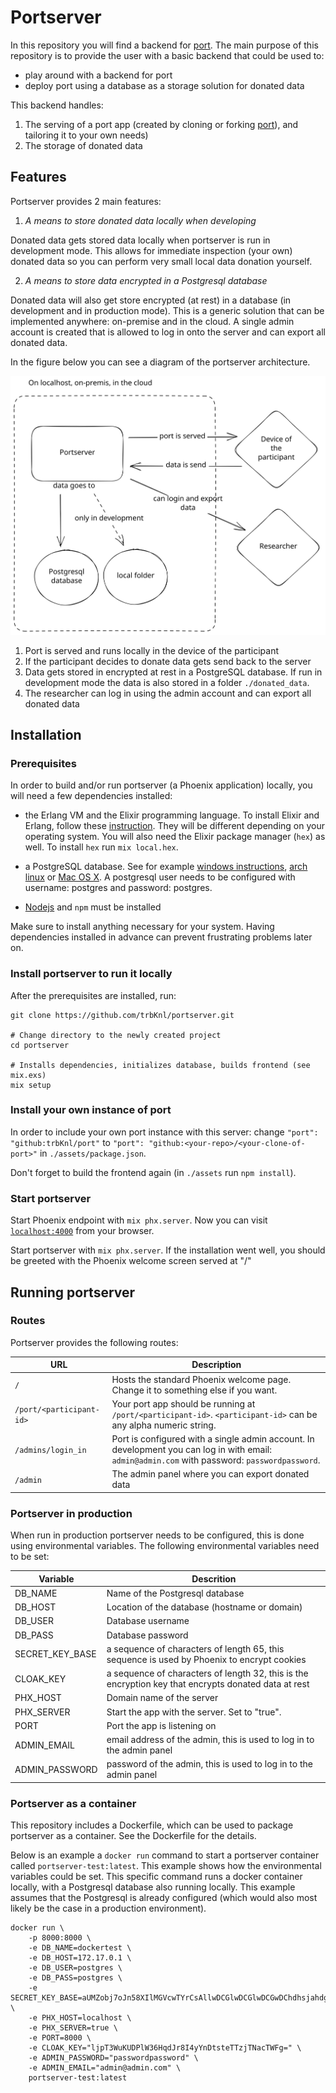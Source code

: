 # Portserver

In this repository you will find a backend for [port](https://github.com/eyra/port).
The main purpose of this repository is to provide the user with a basic backend that could be used to:

* play around with a backend for port
* deploy port using a database as a storage solution for donated data

This backend handles:

1. The serving of a port app (created by cloning or forking [port](https://github.com/eyra/port)), and tailoring it to your own needs)
2. The storage of donated data

## Features

Portserver provides 2 main features:

1. *A means to store donated data locally when developing* 

Donated data gets stored data locally when portserver is run in development mode. This allows for immediate inspection (your own) donated data so you can perform very small local data donation yourself.

2. *A means to store data encrypted in a Postgresql database* 

Donated data will also get store encrypted (at rest) in a database (in development and in production mode). This is a generic solution that can be implemented anywhere: on-premise and in the cloud. A single admin account is created that is allowed to log in onto the server and can export all donated data.

In the figure below you can see a diagram of the portserver architecture.

<img width="600px" title="Portserver architecture" src="/resources/portserver_arch.svg">

1. Port is served and runs locally in the device of the participant
2. If the participant decides to donate data gets send back to the server
3. Data gets stored in encrypted at rest in a PostgreSQL database. If run in development mode the data is also stored in a folder `./donated_data`.
4. The researcher can log in using the admin account and can export all donated data

## Installation

### Prerequisites

In order to build and/or run portserver (a Phoenix application) locally, you will need a few dependencies installed:

* the Erlang VM and the Elixir programming language. To install Elixir and Erlang, follow these [instruction](https://elixir-lang.org/install.html). They will be different depending on your operating system. You will also need the Elixir package manager (`hex`) as well. To install `hex` run `mix local.hex`.

* a PostgreSQL database. See for example [windows instructions](https://www.postgresql.org/download/windows/), [arch linux](https://wiki.archlinux.org/title/PostgreSQL) or [Mac OS X](https://wiki.postgresql.org/wiki/Homebrew). A postgresql user needs to be configured with username: postgres and password: postgres.

* [Nodejs](https://nodejs.org/en) and `npm` must be installed 

Make sure to install anything necessary for your system. Having dependencies installed in advance can prevent frustrating problems later on.

### Install portserver to run it locally

After the prerequisites are installed, run:

```
git clone https://github.com/trbKnl/portserver.git

# Change directory to the newly created project 
cd portserver  

# Installs dependencies, initializes database, builds frontend (see mix.exs)
mix setup      
```

### Install your own instance of port

In order to include your own port instance with this server: 
change `"port": "github:trbKnl/port"` to `"port": "github:<your-repo>/<your-clone-of-port>"` in `./assets/package.json`.

Don't forget to build the frontend again (in `./assets` run `npm install`).

### Start portserver

Start Phoenix endpoint with `mix phx.server`. 
Now you can visit [`localhost:4000`](http://localhost:4000) from your browser.

Start portserver with `mix phx.server`. If the installation went well, you should be greeted with the Phoenix welcome screen served at "/"

## Running portserver

### Routes

Portserver provides the following routes:

| URL | Description |
| --- | ----------- |
| `/` | Hosts the standard Phoenix welcome page. Change it to something else if you want. |
| `/port/<participant-id>` | Your port app should be running at `/port/<participant-id>`. `<participant-id>` can be any alpha numeric string. |
| `/admins/login_in` | Port is configured with a single admin account. In development you can log in with email: `admin@admin.com` with password: `passwordpassword`. |
| `/admin` | The admin panel where you can export donated data |

### Portserver in production

When run in production portserver needs to be configured, this is done using environmental variables.
The following environmental variables need to be set:

| Variable | Descrition |
|---|---|
| DB_NAME | Name of the Postgresql database |
| DB_HOST | Location of the database (hostname or domain) |
| DB_USER | Database username |
| DB_PASS | Database password |
| SECRET_KEY_BASE | a sequence of characters of length 65, this sequence is used by Phoenix to encrypt cookies |
| CLOAK_KEY | a sequence of characters of length 32, this is the encryption key that encrypts donated data at rest |
| PHX_HOST | Domain name of the server |
| PHX_SERVER | Start the app with the server. Set to "true". |
| PORT | Port the app is listening on |
| ADMIN_EMAIL | email address of the admin, this is used to log in to the admin panel |
| ADMIN_PASSWORD | password of the admin, this is used to log in to the admin panel |

### Portserver as a container

This repository includes a Dockerfile, which can be used to package portserver as a container. 
See the Dockerfile for the details.

Below is an example a `docker run` command to start a portserver container called `portserver-test:latest`. 
This example shows how the environmental variables could be set.
This specific command runs a docker container locally, with a Postgresql database also running locally.
This example assumes that the Postgresql is already configured (which would also most likely be the case in a production environment).

```
docker run \
    -p 8000:8000 \
    -e DB_NAME=dockertest \
    -e DB_HOST=172.17.0.1 \
    -e DB_USER=postgres \
    -e DB_PASS=postgres \
    -e SECRET_KEY_BASE=aUMZobj7oJn58XIlMGVcwTYrCsAllwDCGlwDCGlwDCGwDChdhsjahdghaggdgdGt7MoQYJtJbA= \
    -e PHX_HOST=localhost \
    -e PHX_SERVER=true \
    -e PORT=8000 \
    -e CLOAK_KEY="ljpT3WuKUDPlW36HqdJr8I4yYnDtsteTTzjTNacTWFg=" \
    -e ADMIN_PASSWORD="passwordpassword" \
    -e ADMIN_EMAIL="admin@admin.com" \
    portserver-test:latest
```

